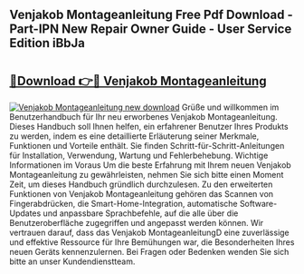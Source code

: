 ## Venjakob Montageanleitung Free Pdf Download - Part-IPN New Repair Owner Guide - User Service Edition iBbJa

# <h2><a href="http://df7alx4.blite.top/?on=Venjakob+Montageanleitung">🔗Download 👉🔴 Venjakob Montageanleitung</a></h2>

[![Venjakob Montageanleitung new download](https://i.imgur.com/lujVjoI.png)](http://df7alx4.blite.top/?on=Venjakob+Montageanleitung)
Grüße und willkommen im Benutzerhandbuch für Ihr neu erworbenes Venjakob Montageanleitung. Dieses Handbuch soll Ihnen helfen, ein erfahrener Benutzer Ihres Produkts zu werden, indem es eine detaillierte Erläuterung seiner Merkmale, Funktionen und Vorteile enthält. Sie finden Schritt-für-Schritt-Anleitungen für Installation, Verwendung, Wartung und Fehlerbehebung. Wichtige Informationen im Voraus Um die beste Erfahrung mit Ihrem neuen Venjakob Montageanleitung zu gewährleisten, nehmen Sie sich bitte einen Moment Zeit, um dieses Handbuch gründlich durchzulesen. Zu den erweiterten Funktionen von Venjakob Montageanleitung gehören das Scannen von Fingerabdrücken, die Smart-Home-Integration, automatische Software-Updates und anpassbare Sprachbefehle, auf die alle über die Benutzeroberfläche zugegriffen und angepasst werden können. Wir vertrauen darauf, dass das Venjakob MontageanleitungD eine zuverlässige und effektive Ressource für Ihre Bemühungen war, die Besonderheiten Ihres neuen Geräts kennenzulernen. Bei Fragen oder Bedenken wenden Sie sich bitte an unser Kundendienstteam.
